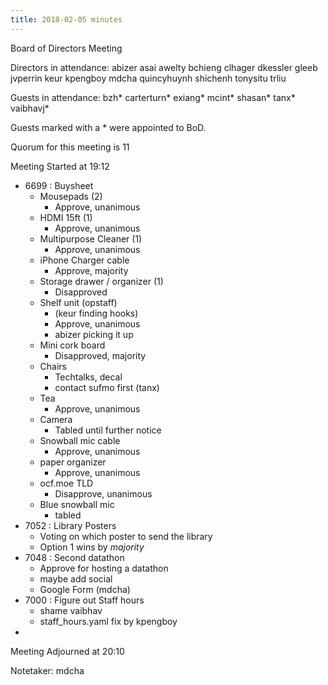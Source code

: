 ```yaml
---
title: 2018-02-05 minutes
---
```

Board of Directors Meeting

Directors in attendance:
abizer
asai
awelty
bchieng
clhager
dkessler
gleeb
jvperrin
keur
kpengboy
mdcha
quincyhuynh
shichenh
tonysitu
trliu

Guests in attendance:
bzh*
carterturn*
exiang*
mcint*
shasan*
tanx*
vaibhavj*

Guests marked with a * were appointed to BoD.

Quorum for this meeting is 11

Meeting Started at 19:12

* 6699 : Buysheet
  - Mousepads (2)
    - Approve, unanimous
  - HDMI 15ft (1)
    - Approve, unanimous
  - Multipurpose Cleaner (1)
    - Approve, unanimous
  - iPhone Charger cable
    - Approve, majority
  - Storage drawer / organizer (1)
    - Disapproved
  - Shelf unit (opstaff)
    - (keur finding hooks)
    - Approve, unanimous
    - abizer picking it up
  - Mini cork board
    - Disapproved, majority
  - Chairs
    - Techtalks, decal
    - contact sufmo first (tanx)
  - Tea
    - Approve, unanimous
  - Camera
    - Tabled until further notice
  - Snowball mic cable
    - Approve, unanimous
  - paper organizer
    - Approve, unanimous
  - ocf.moe TLD
    - Disapprove, unanimous
  - Blue snowball mic
    - tabled
* 7052 : Library Posters
  - Voting on which poster to send the library
  - Option 1 wins by *majority*
* 7048 : Second datathon
  - Approve for hosting a datathon
  - maybe add social
  - Google Form (mdcha)
* 7000 : Figure out Staff hours
  - shame vaibhav
  - staff_hours.yaml fix by kpengboy
* 


Meeting Adjourned at 20:10

Notetaker: mdcha
